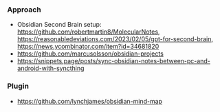 ### Approach

- Obsidian Second Brain setup: https://github.com/robertmartin8/MolecularNotes, https://reasonabledeviations.com/2023/02/05/gpt-for-second-brain, https://news.ycombinator.com/item?id=34681820
- https://github.com/marcusolsson/obsidian-projects
- https://snippets.page/posts/sync-obsidian-notes-between-pc-and-android-with-syncthing

### Plugin

- https://github.com/lynchjames/obsidian-mind-map
